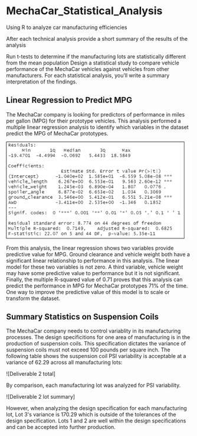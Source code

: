 # MechaCar_Statistical_Analysis
Using R to analyze car manufacturing efficiencies

After each technical analysis provide a short summary of the results of the analysis



Run t-tests to determine if the manufacturing lots are statistically different from the mean population
Design a statistical study to compare vehicle performance of the MechaCar vehicles against vehicles from other manufacturers. For each statistical analysis, you’ll write a summary interpretation of the findings.

## Linear Regression to Predict MPG
The MechaCar company is looking for predictors of performance in miles per gallon (MPG) for their prototype vehicles. This analysis performed a multiple linear regression analysis to identify which variables in the dataset predict the MPG of MechaCar prototypes.

![Deliverable 1 analysis](https://github.com/Bscheinin/MechaCar_Statistical_Analysis/blob/main/Deliverable%201%20analysis.PNG)

From this analysis, the linear regression shows two variables provide predictive value for MPG. Ground clearance and vehicle weight both have a significant linear relationship to performance in this analysis. The linear model for these two variables is not zero. A third variable, vehicle weight may have some predictive value to performance but it is not significant. Finally, the multiple R-squared value of 0.71 proves that this analysis can predict the performance in MPG for MechaCar prototypes 71% of the time. One way to improve the predictive value of this model is to scale or transform the dataset. 

## Summary Statistics on Suspension Coils
The MechaCar company needs to control variablity in its manufacturing processes. The design specificitions for one area of manufacturing is in the production of suspension coils. This specification dictates the variance of suspension coils must not exceed 100 pounds per square inch. The following table shows the suspension coil PSI variability is acceptable at a variance of 62.29 across all manufacturing lots:

![Deliverable 2 total]

By comparison, each manufacturing lot was analyzed for PSI variability. 

![Deliverable 2 lot summary]

However, when analyzing the design specification for each manufacturing lot, Lot 3's variance is 170.29 which is outside of the tolerances of the design specification. Lots 1 and 2 are well within the design specifications and can be accepted into further production.

 